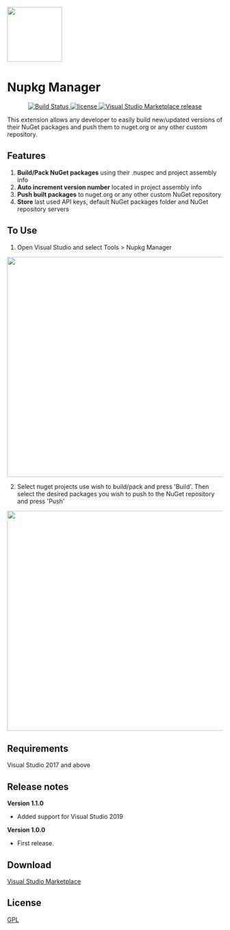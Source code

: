 ﻿﻿<img src="https://raw.githubusercontent.com/MrPickles2009/NupkgManager/master/Images/nupkgManagerLogo.png" height="128px">

# Nupkg Manager

<p align="center">
	<a href="https://github.com/MrPickles2009/NupkgManager" rel="nofollow">
		<img src="https://img.shields.io/badge/build-passing-brightgreen.svg" alt="Build Status">
	</a>
  <a href="https://github.com/MrPickles2009/NupkgManager/blob/master/LICENSE">
		<img src="https://img.shields.io/github/license/MrPickles2009/NupkgManager.svg" alt="license">
	</a>
	<a href="https://marketplace.visualstudio.com/items?itemName=BrokenCapoDevelopment.nupkgmanager">
		<img src="https://img.shields.io/badge/release-v1.1.0-blue.svg" alt="Visual Studio Marketplace release">
	</a>
</p>

This extension allows any developer to easily build new/updated versions of their NuGet packages and push them to nuget.org or any other custom repository.

## Features
1. **Build/Pack NuGet packages** using their .nuspec and project assembly info
2. **Auto increment version number** located in project assembly info
3. **Push built packages** to nuget.org or any other custom NuGet repository
4. **Store** last used API keys, default NuGet packages folder and NuGet repository servers

## To Use
1. Open Visual Studio and select Tools > Nupkg Manager

<img src="https://raw.githubusercontent.com/MrPickles2009/NupkgManager/master/Images/1.png" height="512px">

2. Select nuget projects use wish to build/pack and press 'Build'. Then select the desired packages you wish to push to the NuGet repository and press 'Push'

<img src="https://raw.githubusercontent.com/MrPickles2009/NupkgManager/master/Images/2.png" height="512px">

## Requirements
Visual Studio 2017 and above

## Release notes
**Version 1.1.0**
- Added support for Visual Studio 2019

**Version 1.0.0**
- First release.

## Download

[Visual Studio Marketplace](https://marketplace.visualstudio.com/items?itemName=BrokenCapoDevelopment.nupkgmanager)

## License

[GPL](LICENSE)

